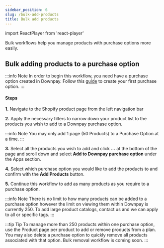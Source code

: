 ```yaml
---
sidebar_position: 6
slug: /bulk-add-products
title: Bulk add products
---
```

import ReactPlayer from 'react-player'

Bulk workflows help you manage products with purchase options more easily.

## Bulk adding products to a purchase option

:::info Note
 In order to begin this workflow, you need have a purchase option created in Downpay. Follow this [guide](/create-options) to create your first purchase option.
:::

<ReactPlayer controls url='https://hypehound-public.s3.amazonaws.com/bulk_add_products.mov'/>

#### Steps

**1.** Navigate to the Shopify product page from the left navigation bar

**2.** Apply the necessary filters to narrow down your product list to the products you wish to add to a Downpay purchase option.

:::info Note
You may only add 1 page (50 Products) to a Purchase Option at a time.
:::

**3.** Select all the products you wish to add and click **...** at the bottom of the page and scroll down and select **Add to Downpay purchase option** under the Apps section.

**4.** Select which purchase option you would like to add the products to and confirm with the **Add Products** button. 

**5.** Continue this workflow to add as many products as you require to a purchase option.

:::info Note
There is no limit to how many products can be added to a purchase option however the limit on viewing them within Downpay is currently 250. To add large product catalogs, contact us and we can apply to all or specific tags.
:::

:::tip Tip
To manage more than 250 products within one purchase option, use the Product page per product to add or remove products from a plan. You may also delete a purchase option to quickly remove all products associated with that option. Bulk removal workflow is coming soon.
:::
